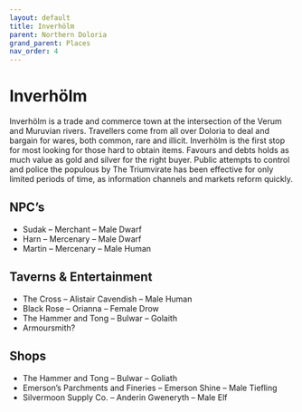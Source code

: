 ```yaml
---
layout: default
title: Inverhölm
parent: Northern Doloria
grand_parent: Places
nav_order: 4
---
```


# Inverhölm

Inverhölm is a trade and commerce town at the intersection of the Verum and Muruvian rivers. Travellers come from all over Doloria to deal and bargain for wares, both common, rare and illicit. Inverhölm is the first stop for most looking for those hard to obtain items. Favours and debts holds as much value as gold and silver for the right buyer. Public attempts to control and police the populous by The Triumvirate has been effective for only limited periods of time, as information channels and markets reform quickly.

## NPC’s

* Sudak – Merchant – Male Dwarf
* Harn – Mercenary – Male Dwarf
* Martin – Mercenary – Male Human

## Taverns & Entertainment

* The Cross – Alistair Cavendish – Male Human
* Black Rose – Orianna – Female Drow
* The Hammer and Tong – Bulwar – Golaith
* Armoursmith?

## Shops

* The Hammer and Tong – Bulwar – Goliath
* Emerson’s Parchments and Fineries – Emerson Shine – Male Tiefling
* Silvermoon Supply Co. – Anderin Gweneryth – Male Elf